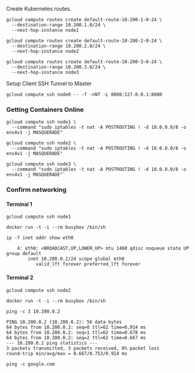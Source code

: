 Create Kubernetes routes.

```
gcloud compute routes create default-route-10-200-1-0-24 \
  --destination-range 10.200.1.0/24 \
  --next-hop-instance node1
```
```
gcloud compute routes create default-route-10-200-2-0-24 \
  --destination-range 10.200.2.0/24 \
  --next-hop-instance node2
```
```
gcloud compute routes create default-route-10-200-3-0-24 \
  --destination-range 10.200.3.0/24 \
  --next-hop-instance node3
```

Setup Client SSH Tunnel to Master

`gcloud compute ssh node0 -- -f -nNT -L 8080:127.0.0.1:8080`


### Getting Containers Online

```
gcloud compute ssh node1 \
  --command "sudo iptables -t nat -A POSTROUTING ! -d 10.0.0.0/8 -o ens4v1 -j MASQUERADE"
```

```
gcloud compute ssh node2 \
  --command "sudo iptables -t nat -A POSTROUTING ! -d 10.0.0.0/8 -o ens4v1 -j MASQUERADE"
```

```
gcloud compute ssh node3 \
  --command "sudo iptables -t nat -A POSTROUTING ! -d 10.0.0.0/8 -o ens4v1 -j MASQUERADE"`
```

### Confirm networking

#### Terminal 1

```
gcloud compute ssh node1
```
```
docker run -t -i --rm busybox /bin/sh
```

```
ip -f inet addr show eth0
```

```
    4: eth0: <BROADCAST,UP,LOWER_UP> mtu 1460 qdisc noqueue state UP group default
        inet 10.200.0.2/24 scope global eth0
           valid_lft forever preferred_lft forever
```

#### Terminal 2

```
gcloud compute ssh node2
```

```
docker run -t -i --rm busybox /bin/sh
```

```
ping -c 3 10.200.0.2
```

```
PING 10.200.0.2 (10.200.0.2): 56 data bytes
64 bytes from 10.200.0.2: seq=0 ttl=62 time=0.914 ms
64 bytes from 10.200.0.2: seq=1 ttl=62 time=0.678 ms
64 bytes from 10.200.0.2: seq=2 ttl=62 time=0.667 ms
--- 10.200.0.2 ping statistics ---
3 packets transmitted, 3 packets received, 0% packet loss
round-trip min/avg/max = 0.667/0.753/0.914 ms
```

```
ping -c google.com
```
